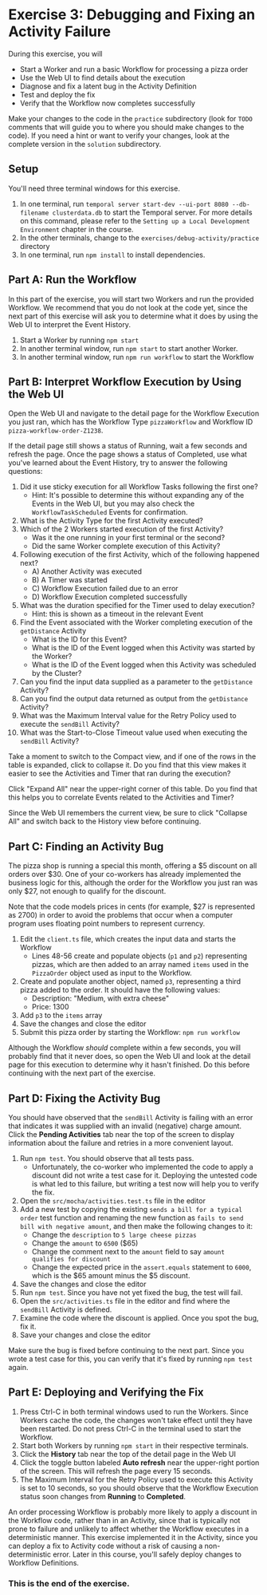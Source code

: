 # Exercise 3: Debugging and Fixing an Activity Failure
During this exercise, you will

* Start a Worker and run a basic Workflow for processing a pizza order
* Use the Web UI to find details about the execution
* Diagnose and fix a latent bug in the Activity Definition
* Test and deploy the fix
* Verify that the Workflow now completes successfully

Make your changes to the code in the `practice` subdirectory (look for 
`TODO` comments that will guide you to where you should make changes to 
the code). If you need a hint or want to verify your changes, look at 
the complete version in the `solution` subdirectory.

## Setup

You'll need three terminal windows for this exercise.

1. In one terminal, run `temporal server start-dev --ui-port 8080 --db-filename clusterdata.db` to start the Temporal server. For more details on this command, please refer to the `Setting up a Local Development Environment` chapter in the course.
2. In the other terminals, change to the `exercises/debug-activity/practice` directory
3. In one terminal, run `npm install` to install dependencies.

## Part A: Run the Workflow

In this part of the exercise, you will start two Workers and run the 
provided Workflow. We recommend that you do not look at the code yet, 
since the next part of this exercise will ask you to determine what it 
does by using the Web UI to interpret the Event History.

1. Start a Worker by running `npm start` 
2. In another terminal window, run `npm start` to start another Worker. 
3. In another terminal window, run `npm run workflow` to start the Workflow

## Part B: Interpret Workflow Execution by Using the Web UI

Open the Web UI and navigate to the detail page for the Workflow 
Execution you just ran, which has the Workflow Type `pizzaWorkflow` 
and Workflow ID `pizza-workflow-order-Z1238`.

If the detail page still shows a status of Running, wait a few seconds 
and refresh the page. Once the page shows a status of Completed, use 
what you've learned about the Event History, try to answer the 
following questions:

1. Did it use sticky execution for all Workflow Tasks following the 
   first one?
   * Hint: It's possible to determine this without expanding any of the
     Events in the Web UI, but you may also check the `WorkflowTaskScheduled` Events for confirmation.
2. What is the Activity Type for the first Activity executed?
3. Which of the 2 Workers started execution of the first Activity?  
   * Was it the one running in your first terminal or the second?
   * Did the same Worker complete execution of this Activity?
4. Following execution of the first Activity, which of the following 
   happened next?
   * A) Another Activity was executed
   * B) A Timer was started
   * C) Workflow Execution failed due to an error
   * D) Workflow Execution completed successfully
5. What was the duration specified for the Timer used to delay execution?
   * Hint: this is shown as a timeout in the relevant Event
6. Find the Event associated with the Worker completing execution of 
   the `getDistance` Activity
   * What is the ID for this Event?
   * What is the ID of the Event logged when this Activity was started 
     by the Worker?
   * What is the ID of the Event logged when this Activity was scheduled 
     by the Cluster?
7. Can you find the input data supplied as a parameter to the
   `getDistance` Activity?
8. Can you find the output data returned as output from the
   `getDistance` Activity?
9. What was the Maximum Interval value for the Retry Policy used to 
   execute the `sendBill` Activity?
10. What was the Start-to-Close Timeout value used when executing
   the `sendBill` Activity?


Take a moment to switch to the Compact view, and if one of the rows in the 
table is expanded, click to collapse it. Do you find that this view makes 
it easier to see the Activities and Timer that ran during the execution?

Click "Expand All" near the upper-right corner of this table. Do you find 
that this helps you to correlate Events related to the Activities and Timer?

Since the Web UI remembers the current view, be sure to click "Collapse All" 
and switch back to the History view before continuing.

## Part C: Finding an Activity Bug

The pizza shop is running a special this month, offering a $5 discount 
on all orders over $30. One of your co-workers has already implemented 
the business logic for this, although the order for the Workflow you 
just ran was only $27, not enough to qualify for the discount. 

Note that the code models prices in cents (for example, $27 is represented 
as 2700) in order to avoid the problems that occur when a computer program 
uses floating point numbers to represent currency.

1. Edit the `client.ts` file, which creates the input data and starts 
   the Workflow
   * Lines 48-56 create and populate objects (`p1` and `p2`) representing 
   pizzas, which are then added to an array named `items` used in the 
   `PizzaOrder` object used as input to the Workflow. 
3. Create and populate another object, named `p3`, representing a third
   pizza added to the order. It should have the following values:
   * Description: "Medium, with extra cheese"
	* Price: 1300
4. Add `p3` to the `items` array
5. Save the changes and close the editor
6. Submit this pizza order by starting the Workflow: `npm run workflow`

Although the Workflow *should* complete within a few seconds, you will 
probably find that it never does, so open the Web UI and look at the 
detail page for this execution to determine why it hasn't finished.
Do this before continuing with the next part of the exercise.

## Part D: Fixing the Activity Bug

You should have observed that the `sendBill` Activity is failing with an 
error that indicates it was supplied with an invalid (negative) charge 
amount. Click the **Pending Activities** tab near the top of the screen 
to display information about the failure and retries in a more convenient 
layout. 

1. Run `npm test`. You should observe that all tests pass.
   * Unfortunately, the co-worker who implemented the code to apply a 
     discount did not write a test case for it. 
     Deploying the untested code is what led to this failure, but 
     writing a test now will help you to verify the fix. 
2. Open the `src/mocha/activities.test.ts` file in the editor
3. Add a new test by copying the existing `sends a bill for a typical order` test
   function and renaming the new function as `fails to send bill with negative amount`, and then make the following changes to it:
   * Change the `description` to `5 large cheese pizzas`
   * Change the `amount` to `6500` ($65)
   * Change the comment next to the `amount` field to say 
     `amount qualifies for discount`
   * Change the expected price in the `assert.equals` statement to `6000`, 
     which is the $65 amount minus the $5 discount.
4. Save the changes and close the editor
5. Run `npm test`. Since you have not yet fixed the bug, the test will fail.
6. Open the `src/activities.ts` file in the editor and find where the `sendBill` 
   Activity is defined.
7. Examine the code where the discount is applied. Once you spot the bug, 
   fix it. 
8. Save your changes and close the editor

Make sure the bug is fixed before continuing to the next part. Since 
you wrote a test case for this, you can verify that it's fixed by 
running `npm test` again.

## Part E: Deploying and Verifying the Fix

1. Press Ctrl-C in both terminal windows used to run the Workers.
   Since Workers cache the code, the changes won't take effect until 
   they have been restarted. Do not press Ctrl-C in the terminal used
   to start the Workflow.
2. Start both Workers by running `npm start` in their respective 
   terminals.
3. Click the **History** tab near the top of the detail page in the Web UI
4. Click the toggle button labeled **Auto refresh** near the upper-right
   portion of the screen. This will refresh the page every 15 seconds.
5. The Maximum Interval for the Retry Policy used to execute this Activity
   is set to 10 seconds, so you should observe that the Workflow Execution
   status soon changes from **Running** to **Completed**.

An order processing Workflow is probably more likely to apply a discount 
in the Workflow code, rather than in an Activity, since that is typically 
not prone to failure and unlikely to affect whether the Workflow executes 
in a deterministic manner. This exercise implemented it in the Activity, 
since you can deploy a fix to Activity code without a risk of causing a 
non-deterministic error. Later in this course, you'll safely 
deploy changes to Workflow Definitions.

### This is the end of the exercise.
